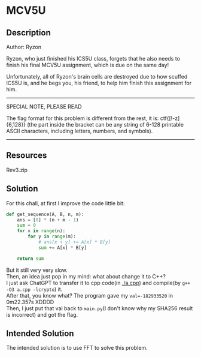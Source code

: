 # MCV5U
## Description
Author: Ryzon

Ryzon, who just finished his ICS5U class, forgets that he also needs to finish his final MCV5U assignment, which is due on the same day!

Unfortunately, all of Ryzon's brain cells are destroyed due to how scuffed ICS5U is, and he begs you, his friend, to help him finish this assignment for him.

---
SPECIAL NOTE, PLEASE READ

The flag format for this problem is different from the rest, it is: ctf{[!-z]{6,128}} (the part inside the bracket can be any string of 6-128 printable ASCII characters, including letters, numbers, and symbols).

---
## Resources
Rev3.zip
## Solution
For this chall, at first I improve the code little bit:  
```python
def get_sequence(A, B, n, m):
    ans = [0] * (n + m - 1)
    sum = 0
    for x in range(n):
        for y in range(m):
            # ans[x + y] += A[x] * B[y]
            sum += A[x] * B[y]

    return sum
```  
But it still very very slow.  
Then, an idea just pop in my mind: what about change it to C++?  
I just ask ChatGPT to transfer it to cpp code(in [./a.cpp](./a.cpp)) and compile(by `g++ -O3 a.cpp -lcrypto`) it.  
After that, you know what? The program gave my `val=-182933520` in 0m22.357s XDDDD  
Then, I just put that val back to `main.py`(I don't know why my SHA256 result is incorrect) and got the flag.  
## Intended Solution
The intended solution is to use FFT to solve this problem.  